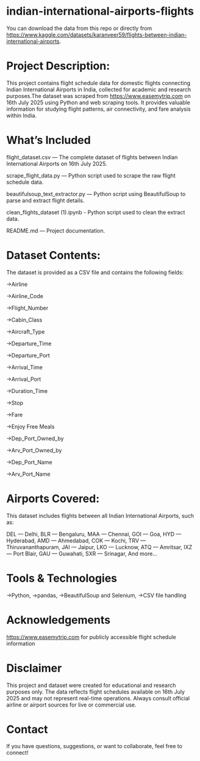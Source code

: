 # indian-international-airports-flights
You can download the data from this repo or directly from https://www.kaggle.com/datasets/karanveer59/flights-between-indian-international-airports.

# Project Description:
This project contains flight schedule data for domestic flights connecting Indian International Airports in India, collected for academic and research purposes.The dataset was scraped from https://www.easemytrip.com on 16th July 2025 using Python and web scraping tools. It provides valuable information for studying flight patterns, air connectivity, and fare analysis within India.


# What’s Included
flight_dataset.csv — The complete dataset of flights between Indian International Airports on 16th July 2025.

scrape_flight_data.py — Python script used to scrape the raw flight schedule data.

beautifulsoup_text_extractor.py — Python script using BeautifulSoup to parse and extract flight details.

clean_flights_dataset (1).ipynb - Python script used to clean the extract data.

README.md — Project documentation.


# Dataset Contents:
The dataset is provided as a CSV file and contains the following fields:

->Airline

->Airline_Code

->Flight_Number

->Cabin_Class

->Aircraft_Type

->Departure_Time

->Departure_Port

->Arrival_Time

->Arrival_Port

->Duration_Time

->Stop

->Fare

->Enjoy Free Meals

->Dep_Port_Owned_by

->Arv_Port_Owned_by

->Dep_Port_Name

->Arv_Port_Name


# Airports Covered:
This dataset includes flights between all Indian International Airports, such as:

DEL — Delhi,
BLR — Bengaluru,
MAA — Chennai,
GOI — Goa,
HYD — Hyderabad,
AMD — Ahmedabad,
COK — Kochi,
TRV — Thiruvananthapuram,
JAI — Jaipur,
LKO — Lucknow,
ATQ — Amritsar,
IXZ — Port Blair,
GAU — Guwahati,
SXR — Srinagar,
And more…

# Tools & Technologies
->Python,
->pandas,
->BeautifulSoup and Selenium,
->CSV file handling

#  Acknowledgements
https://www.easemytrip.com for publicly accessible flight schedule information

# Disclaimer
This project and dataset were created for educational and research purposes only. The data reflects flight schedules available on 16th July 2025 and may not represent real-time operations. Always consult official airline or airport sources for live or commercial use.

#  Contact
If you have questions, suggestions, or want to collaborate, feel free to connect!
